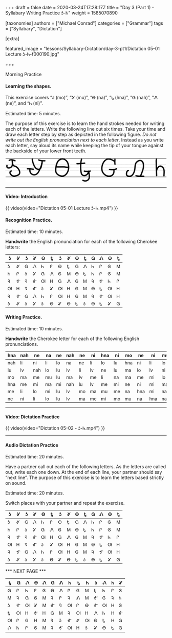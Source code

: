 +++
draft = false
date = 2020-03-24T17:28:17Z
title = "Day 3 (Part 1) - Syllabary Writing Practice Ꮌ-Ꮒ"
weight = 1585070890

[taxonomies]
authors = ["Michael Conrad"]
categories = ["Grammar"]
tags = ["Syllabary", "Dictation"]

[extra]

featured_image = "lessons/Syllabary-Dictation/day-3-pt1/Dictation 05-01 Lecture Ꮌ-Ꮒ-f000190.jpg"

+++

Morning Practice

#### Learning the shapes.

This exercise covers “Ꮌ (mo)”, “Ꮍ (mu)”, “Ꮎ (na)”, “Ꮏ (hna)”, “Ꮐ (nah)”,
“Ꮑ (ne)”, and “Ꮒ (ni)”.

Estimated time: 5 minutes.
<!-- more -->
The purpose of this exercise is to learn the hand strokes needed for
writing each of the letters. Write the following line out six times.
Take your time and draw each letter step by step as depicted in the
following figure. *Do not write out the English pronunciation next to
each letter*. Instead as you write each letter, say aloud its name while
keeping the tip of your tongue against the backside of your lower front
teeth.

![image](handone%20-%20sample%2005.jpg)

---

#### Video: Introduction

{{ video(video="Dictation 05-01 Lecture Ꮌ-Ꮒ.mp4") }}

#### Recognition Practice.

Estimated time: 10 minutes.

__Handwrite__ the English pronunciation for each of the following Cherokee letters:

| Ꮌ | Ꮍ | Ꮌ | Ꮍ | Ꮎ | Ꮏ | Ꮌ | Ꮍ | Ꮎ | Ꮏ | Ꮐ | Ꮑ | Ꮎ | Ꮏ | 
|---|---|---|---|---|---|---|---|---|---|---|---|---|---| 
| Ꮌ | Ꮍ | Ꮐ | Ꮑ | Ꮒ | Ꮅ | Ꮎ | Ꮏ | Ꮐ | Ꮑ | Ꮒ | Ꮅ | Ꮆ | Ꮇ | 
| Ꮒ | Ꮅ | Ꮌ | Ꮍ | Ꮐ | Ꮑ | Ꮆ | Ꮇ | Ꮎ | Ꮏ | Ꮒ | Ꮅ | Ꮆ | Ꮇ | 
| Ꮈ | Ꮉ | Ꮈ | Ꮉ | Ꮊ | Ꮋ | Ꮐ | Ꮑ | Ꮆ | Ꮇ | Ꮈ | Ꮉ | Ꮒ | Ꮅ | 
| Ꮊ | Ꮋ | Ꮈ | Ꮉ | Ꮌ | Ꮍ | Ꮊ | Ꮋ | Ꮆ | Ꮇ | Ꮎ | Ꮏ | Ꮊ | Ꮋ | 
| Ꮈ | Ꮉ | Ꮐ | Ꮑ | Ꮒ | Ꮅ | Ꮊ | Ꮋ | Ꮆ | Ꮇ | Ꮈ | Ꮉ | Ꮊ | Ꮋ | 
| Ꮌ | Ꮍ | Ꮌ | Ꮍ | Ꮌ | Ꮎ | Ꮍ | Ꮎ | Ꮏ | Ꮌ | Ꮎ | Ꮏ | Ꮍ | Ꮐ | 


#### Writing Practice.

Estimated time: 10 minutes.

__Handwrite__ the Cherokee letter for each of the following English pronunciations.

| hna | nah | ne  | na | ne | nah | ne | ni | hna | ni | mo  | ne  | ni  | mu  | 
|-----|-----|-----|----|----|-----|----|----|-----|----|-----|-----|-----|-----| 
| nah | li  | ni  | li | lo | na  | ne | li | lo  | lu | hna | ni  | li  | lo  | 
| lu  | lv  | nah | lo | lu | lv  | li | lv | ne  | lu | ma  | lo  | lv  | ni  | 
| mo  | ma  | me  | mu | lu | ma  | lv | me | li  | na | ma  | me  | mi  | lo  | 
| hna | me  | mi  | ma | mi | nah | lu | lv | me  | mi | ne  | ni  | mi  | ma  | 
| me  | li  | lo  | mi | lu | lv  | mo | ma | mu  | me | na  | hna | mi  | nah | 
| ne  | ni  | li  | lo | lu | lv  | ma | me | mi  | mo | mu  | na  | hna | nah | 


---

#### Video: Dictation Practice

{{ video(video="Dictation 05-02 - Ꮌ-Ꮒ.mp4") }}

---

#### Audio Dictation Practice

Estimated time: 20 minutes.

Have a partner call out each of the following letters. As the letters
are called out, write each one down. At the end of each line, your
partner should say “next line”. The purpose of this exercise is to learn
the letters based strictly on sound.

Estimated time: 20 minutes.

Switch places with your partner and repeat the exercise.

| Ꮌ | Ꮍ | Ꮌ | Ꮍ | Ꮎ | Ꮏ | Ꮌ | Ꮍ | Ꮎ | Ꮏ | Ꮐ | Ꮑ | Ꮎ | Ꮏ | 
|---|---|---|---|---|---|---|---|---|---|---|---|---|---| 
| Ꮌ | Ꮍ | Ꮐ | Ꮑ | Ꮒ | Ꮅ | Ꮎ | Ꮏ | Ꮐ | Ꮑ | Ꮒ | Ꮅ | Ꮆ | Ꮇ | 
| Ꮒ | Ꮅ | Ꮌ | Ꮍ | Ꮐ | Ꮑ | Ꮆ | Ꮇ | Ꮎ | Ꮏ | Ꮒ | Ꮅ | Ꮆ | Ꮇ | 
| Ꮈ | Ꮉ | Ꮈ | Ꮉ | Ꮊ | Ꮋ | Ꮐ | Ꮑ | Ꮆ | Ꮇ | Ꮈ | Ꮉ | Ꮒ | Ꮅ | 
| Ꮊ | Ꮋ | Ꮈ | Ꮉ | Ꮌ | Ꮍ | Ꮊ | Ꮋ | Ꮆ | Ꮇ | Ꮎ | Ꮏ | Ꮊ | Ꮋ | 
| Ꮈ | Ꮉ | Ꮐ | Ꮑ | Ꮒ | Ꮅ | Ꮊ | Ꮋ | Ꮆ | Ꮇ | Ꮈ | Ꮉ | Ꮊ | Ꮋ | 
| Ꮌ | Ꮍ | Ꮌ | Ꮍ | Ꮌ | Ꮎ | Ꮍ | Ꮎ | Ꮏ | Ꮌ | Ꮎ | Ꮏ | Ꮍ | Ꮐ | 

*** NEXT PAGE ***

| Ꮏ | Ꮐ | Ꮑ | Ꮎ | Ꮑ | Ꮐ | Ꮑ | Ꮒ | Ꮏ | Ꮒ | Ꮌ | Ꮑ | Ꮒ | Ꮍ | 
|---|---|---|---|---|---|---|---|---|---|---|---|---|---| 
| Ꮐ | Ꮅ | Ꮒ | Ꮅ | Ꮆ | Ꮎ | Ꮑ | Ꮅ | Ꮆ | Ꮇ | Ꮏ | Ꮒ | Ꮅ | Ꮆ | 
| Ꮇ | Ꮈ | Ꮐ | Ꮆ | Ꮇ | Ꮈ | Ꮅ | Ꮈ | Ꮑ | Ꮇ | Ꮉ | Ꮆ | Ꮈ | Ꮒ | 
| Ꮌ | Ꮉ | Ꮊ | Ꮍ | Ꮇ | Ꮉ | Ꮈ | Ꮊ | Ꮅ | Ꮎ | Ꮉ | Ꮊ | Ꮋ | Ꮆ | 
| Ꮏ | Ꮊ | Ꮋ | Ꮉ | Ꮋ | Ꮐ | Ꮇ | Ꮈ | Ꮊ | Ꮋ | Ꮑ | Ꮒ | Ꮋ | Ꮉ | 
| Ꮊ | Ꮅ | Ꮆ | Ꮋ | Ꮇ | Ꮈ | Ꮌ | Ꮉ | Ꮍ | Ꮊ | Ꮎ | Ꮏ | Ꮋ | Ꮐ | 
| Ꮑ | Ꮒ | Ꮅ | Ꮆ | Ꮇ | Ꮈ | Ꮉ | Ꮊ | Ꮋ | Ꮌ | Ꮍ | Ꮎ | Ꮏ | Ꮐ | 
